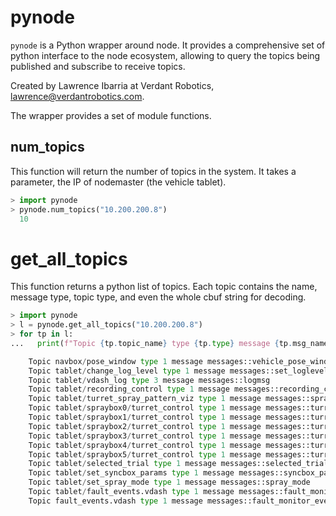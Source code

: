 # pynode

`pynode` is a Python wrapper around node. It provides a comprehensive set of python interface to the node ecosystem, allowing to query the topics being published and subscribe to receive topics.

Created by Lawrence Ibarria at Verdant Robotics, [lawrence@verdantrobotics.com](mailto:lawrence@verdantrobotics.com).

The wrapper provides a set of module functions.

## num_topics

This function will return the number of topics in the system. It takes a parameter, the IP of nodemaster (the vehicle tablet).

```python
> import pynode
> pynode.num_topics("10.200.200.8")
  10
```

# get_all_topics

This function returns a python list of topics. Each topic contains the name, message type, topic type, and even the whole cbuf string for decoding.

```python
> import pynode
> l = pynode.get_all_topics("10.200.200.8")
> for tp in l:
...   print(f"Topic {tp.topic_name} type {tp.type} message {tp.msg_name}")

    Topic navbox/pose_window type 1 message messages::vehicle_pose_window
    Topic tablet/change_log_level type 1 message messages::set_loglevel
    Topic tablet/vdash_log type 3 message messages::logmsg
    Topic tablet/recording_control type 1 message messages::recording_control
    Topic tablet/turret_spray_pattern_viz type 1 message messages::spray_pattern_command
    Topic tablet/spraybox0/turret_control type 1 message messages::turret_control
    Topic tablet/spraybox1/turret_control type 1 message messages::turret_control
    Topic tablet/spraybox2/turret_control type 1 message messages::turret_control
    Topic tablet/spraybox3/turret_control type 1 message messages::turret_control
    Topic tablet/spraybox4/turret_control type 1 message messages::turret_control
    Topic tablet/spraybox5/turret_control type 1 message messages::turret_control
    Topic tablet/selected_trial type 1 message messages::selected_trial
    Topic tablet/set_syncbox_params type 1 message messages::syncbox_params
    Topic tablet/set_spray_mode type 1 message messages::spray_mode
    Topic tablet/fault_events.vdash type 1 message messages::fault_monitor_event
    Topic fault_events.vdash type 1 message messages::fault_monitor_event
```
